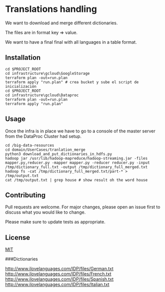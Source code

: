 # Translations handling

We want to download and merge different dictionaries.

The files are in format key => value.

We want to have a final final with all languages in a table format.

## Installation

```shell script
cd $PROJECT_ROOT
cd infrastructure\gcloud\GoogleStorage
terraform plan -out=run.plan
terraform apply "run.plan" # crea bucket y sube el script de inicialización
cd $PROJECT_ROOT
cd infrastructure\gcloud\Dataproc
terraform plan -out=run.plan
terraform apply "run.plan" 
```

## Usage

Once the infra is in place we have to go to a console of the master server from the DataProc Cluster had setup.

```shell script
cd /big-data-resources
cd domain/UserCases/tranlation_merge
python3 download_and_put_dictionaries_in_hdfs.py
hadoop jar /usr/lib/hadoop-mapreduce/hadoop-streaming.jar -files mapper.py,reducer.py -mapper mapper.py -reducer reducer.py -input /tmp/dictionary_full.txt -output /tmp/dictionary_full_merged.txt
hadoop fs -cat /tmp/dictionary_full_merged.txt/part-* > /tmp/output.txt
cat /tmp/output.txt | grep house # show result oh the word house
```

## Contributing
Pull requests are welcome. For major changes, please open an issue first to discuss what you would like to change.

Please make sure to update tests as appropriate.

## License
[MIT](https://choosealicense.com/licenses/mit/)

###Dictionaries


http://www.ilovelanguages.com/IDP/files/German.txt
http://www.ilovelanguages.com/IDP/files/French.txt
http://www.ilovelanguages.com/IDP/files/Spanish.txt
http://www.ilovelanguages.com/IDP/files/Italian.txt